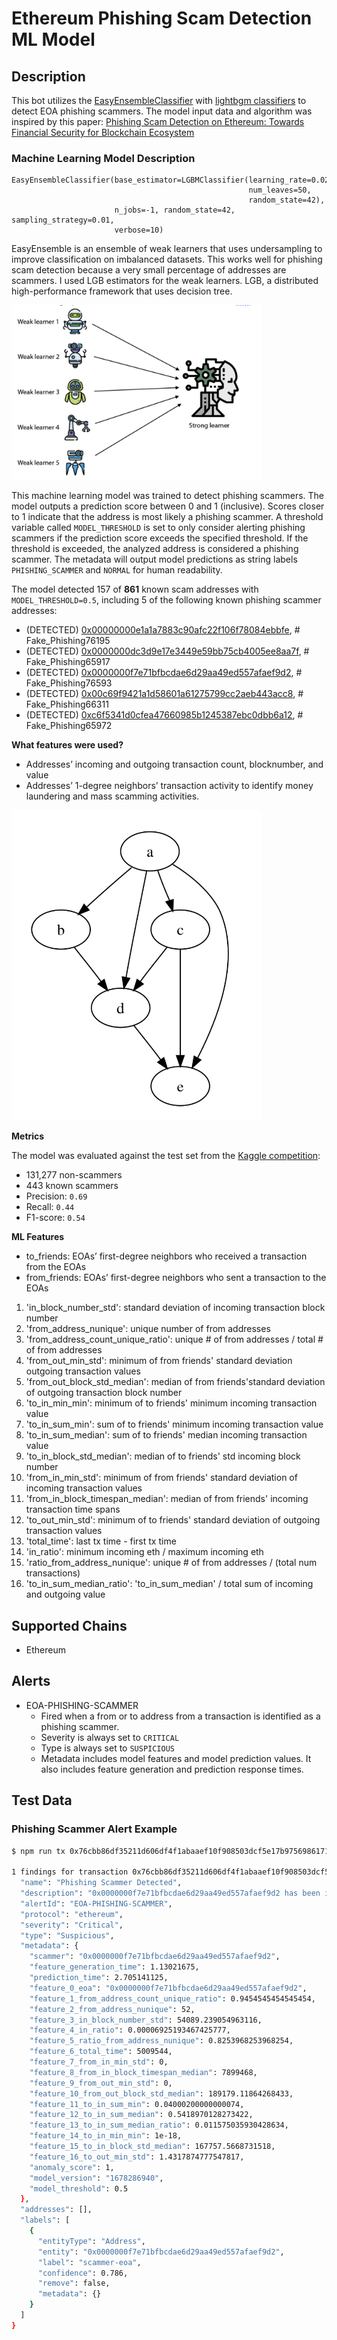 # Ethereum Phishing Scam Detection ML Model

## Description

This bot utilizes the [EasyEnsembleClassifier](https://imbalanced-learn.org/stable/references/generated/imblearn.ensemble.EasyEnsembleClassifier.html) with [lightbgm classifiers](https://lightgbm.readthedocs.io/en/stable/pythonapi/lightgbm.LGBMClassifier.html#lightgbm.LGBMClassifier) to detect EOA phishing scammers. The model input data and algorithm was inspired by this paper: [Phishing Scam Detection on Ethereum: Towards Financial Security for
Blockchain Ecosystem](https://www.ijcai.org/proceedings/2020/0621.pdf)

### Machine Learning Model Description

```
EasyEnsembleClassifier(base_estimator=LGBMClassifier(learning_rate=0.02,
                                                     num_leaves=50,
                                                     random_state=42),
                       n_jobs=-1, random_state=42, sampling_strategy=0.01,
                       verbose=10)
```

EasyEnsemble is an ensemble of weak learners that uses undersampling to improve classification on imbalanced datasets. This works well for phishing scam detection because a very small percentage of addresses are scammers. I used LGB estimators for the weak learners. LGB, a distributed high-performance framework that uses decision tree.

<img src="./ensemble.png" alt="Ensemble of weak learners" width="400"/>

This machine learning model was trained to detect phishing scammers. The model outputs a prediction score between 0 and 1 (inclusive). Scores closer to 1 indicate that the address is most likely a phishing scammer. A threshold variable called `MODEL_THRESHOLD` is set to only consider alerting phishing scammers if the prediction score exceeds the specified threshold. If the threshold is exceeded, the analyzed address is considered a phishing scammer. The metadata will output model predictions as string labels `PHISHING_SCAMMER` and `NORMAL` for human readability.

The model detected 157 of **861** known scam addresses with `MODEL_THRESHOLD=0.5`, including 5 of the following known phishing scammer addresses:

* (DETECTED) [0x00000000e1a1a7883c90afc22f106f78084ebbfe](https://etherscan.io/address/0x00000000e1a1a7883c90afc22f106f78084ebbfe), # Fake_Phishing76195
* (DETECTED) [0x0000000dc3d9e17e3449e59bb75cb4005ee8aa7f](https://etherscan.io/address/0x0000000dc3d9e17e3449e59bb75cb4005ee8aa7f), # Fake_Phishing65917
* (DETECTED) [0x0000000f7e71bfbcdae6d29aa49ed557afaef9d2](https://etherscan.io/address/0x0000000f7e71bfbcdae6d29aa49ed557afaef9d2), # Fake_Phishing76593
* (DETECTED) [0x00c69f9421a1d58601a61275799cc2aeb443acc8](https://etherscan.io/address/0x00c69f9421a1d58601a61275799cc2aeb443acc8), # Fake_Phishing66311
* (DETECTED) [0xc6f5341d0cfea47660985b1245387ebc0dbb6a12](https://etherscan.io/address/0xc6f5341d0cfea47660985b1245387ebc0dbb6a12), # Fake_Phishing65972

**What features were used?**

* Addresses’ incoming and outgoing transaction count, blocknumber,  and value
* Addresses’ 1-degree neighbors’ transaction activity to identify money laundering and mass scamming activities.


<img src="./graph.png" alt="Graph of nodes" width="400"/>

**Metrics**

The model was evaluated against the test set from the [Kaggle competition](https://www.kaggle.com/competitions/forta-protect-web3/data):

* 131,277 non-scammers
* 443 known scammers
* Precision: `0.69`
* Recall: `0.44`
* F1-score: `0.54`

**ML Features**

* to_friends: EOAs’ first-degree neighbors who received a transaction from the EOAs
* from_friends: EOAs’ first-degree neighbors who sent a transaction to the EOAs

1. 'in_block_number_std': standard deviation of incoming transaction block number
2. 'from_address_nunique': unique number of from addresses
3. 'from_address_count_unique_ratio': unique # of from addresses / total # of from addresses
4. 'from_out_min_std': minimum of from friends' standard deviation outgoing transaction values
5. 'from_out_block_std_median': median of from friends'standard deviation of outgoing transaction block number
6. 'to_in_min_min': minimum of to friends' minimum incoming transaction value
7. 'to_in_sum_min': sum of to friends' minimum incoming transaction value
8. 'to_in_sum_median': sum of to friends' median incoming transaction value
9. 'to_in_block_std_median': median of to friends' std incoming block number
10. 'from_in_min_std': minimum of from friends' standard deviation of incoming transaction values
11. 'from_in_block_timespan_median': median of from friends' incoming transaction time spans
12. 'to_out_min_std': minimum of to friends' standard deviation of outgoing transaction values
13. 'total_time': last tx time - first tx time
14. 'in_ratio': minimum incoming eth / maximum incoming eth
15. 'ratio_from_address_nunique': unique # of from addresses / (total num transactions)
16. 'to_in_sum_median_ratio': 'to_in_sum_median' / total sum of incoming and outgoing value


## Supported Chains

- Ethereum

## Alerts

- EOA-PHISHING-SCAMMER
  - Fired when a from or to address from a transaction is identified as a phishing scammer.
  - Severity is always set to `CRITICAL`
  - Type is always set to `SUSPICIOUS`
  - Metadata includes model features and model prediction values. It also includes feature generation and prediction response times.


## Test Data

### Phishing Scammer Alert Example

```bash
$ npm run tx 0x76cbb86df35211d606df4f1abaaef10f908503dcf5e17b97569861714ddec319

1 findings for transaction 0x76cbb86df35211d606df4f1abaaef10f908503dcf5e17b97569861714ddec319 {
  "name": "Phishing Scammer Detected",
  "description": "0x0000000f7e71bfbcdae6d29aa49ed557afaef9d2 has been identified as a phishing scammer",
  "alertId": "EOA-PHISHING-SCAMMER",
  "protocol": "ethereum",
  "severity": "Critical",
  "type": "Suspicious",
  "metadata": {
    "scammer": "0x0000000f7e71bfbcdae6d29aa49ed557afaef9d2",
    "feature_generation_time": 1.13021675,
    "prediction_time": 2.705141125,
    "feature_0_eoa": "0x0000000f7e71bfbcdae6d29aa49ed557afaef9d2",
    "feature_1_from_address_count_unique_ratio": 0.9454545454545454,
    "feature_2_from_address_nunique": 52,
    "feature_3_in_block_number_std": 54089.239054963116,
    "feature_4_in_ratio": 0.00006925193467425777,
    "feature_5_ratio_from_address_nunique": 0.8253968253968254,
    "feature_6_total_time": 5009544,
    "feature_7_from_in_min_std": 0,
    "feature_8_from_in_block_timespan_median": 7899468,
    "feature_9_from_out_min_std": 0,
    "feature_10_from_out_block_std_median": 189179.11864268433,
    "feature_11_to_in_sum_min": 0.04000200000000074,
    "feature_12_to_in_sum_median": 0.5418970128273422,
    "feature_13_to_in_sum_median_ratio": 0.011575035930428634,
    "feature_14_to_in_min_min": 1e-18,
    "feature_15_to_in_block_std_median": 167757.5668731518,
    "feature_16_to_out_min_std": 1.4317874777547817,
    "anomaly_score": 1,
    "model_version": "1678286940",
    "model_threshold": 0.5
  },
  "addresses": [],
  "labels": [
    {
      "entityType": "Address",
      "entity": "0x0000000f7e71bfbcdae6d29aa49ed557afaef9d2",
      "label": "scammer-eoa",
      "confidence": 0.786,
      "remove": false,
      "metadata": {}
    }
  ]
}
```
